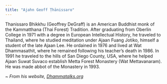 ```yaml
---
title: "Ajahn Geoff Ṭhānissaro"
---
```


Thanissaro Bhikkhu (Geoffrey DeGraff) is an American Buddhist monk of the Kammatthana (Thai Forest) Tradition. After graduating from Oberlin College in 1971 with a degree in European Intellectual History, he traveled to Thailand, where he studied meditation under Ajaan Fuang Jotiko, himself a student of the late Ajaan Lee. He ordained in 1976 and lived at Wat Dhammasathit, where he remained following his teacher’s death in 1986. In 1991 he traveled to the hills of San Diego County, USA, where he helped Ajaan Suwat Suvaco establish Metta Forest Monastery (Wat Mettavanaram). He was made abbot of the Monastery in 1993.

*~ From his website, [Dhammatalks.org](https://www.dhammatalks.org)*

